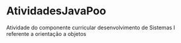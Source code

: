# AtividadesJavaPoo
 Atividade do componente curricular desenvolvimento de Sistemas I referente a orientação a objetos
